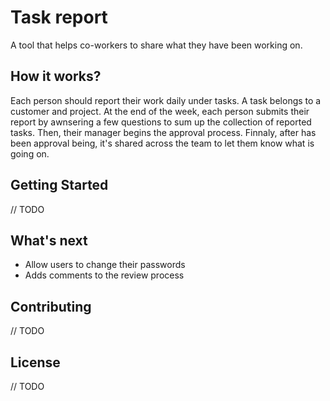 # Task report
A tool that helps co-workers to share what they have been working on.

## How it works?
Each person should report their work daily under tasks. A task belongs to a customer and project. 
At the end of the week, each person submits their report by awnsering a few questions to sum up the collection of reported tasks.
Then, their manager begins the approval process. Finnaly, after has been approval being, it's shared across the team to let them know what is going on.

## Getting Started
// TODO

## What's next
* Allow users to change their passwords
* Adds comments to the review process

## Contributing
// TODO

## License
// TODO
